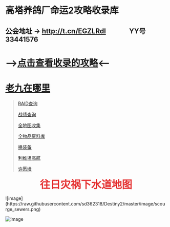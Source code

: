 # 高塔养鸽厂命运2攻略收录库
## 公会地址 → http://t.cn/EGZLRdl &emsp;&emsp;&emsp; YY号 33441576
# -->[点击查看收录的攻略](https://github.com/sd362318/Destiny2/issues)<--

# [老九在哪里](https://ftw.in/game/destiny-2/find-xur)

> [RAID查询](https://raid.report/)
> 
> [战绩查询](http://t.cn/Rga889G)
> 
> [全地图收集](http://t.cn/EGwjL2z)
> 
> [全物品资料库](http://t.cn/EGwjiPw)
> 
> [换装备](http://t.cn/EGwjlVJ)
> 
> [利维坦高航](http://t.cn/EGZLMxd)
> 
> [许愿墙](http://t.cn/EGM6XUS)

<html>
<p style="text-align:center;">
	<span style="font-size:32px;color:#E53333;"><strong>往日灾祸下水道地图</strong></span><span style="font-size:32px;color:#E53333;"><strong></strong></span>
</p>
</html>
![image](https://raw.githubusercontent.com/sd362318/Destiny2/master/image/scourge_sewers.png)

![image](https://img.nga.178.com/attachments/mon_201901/26/fnQ5-bv5yZ18T3cSzy-11y.jpg)

